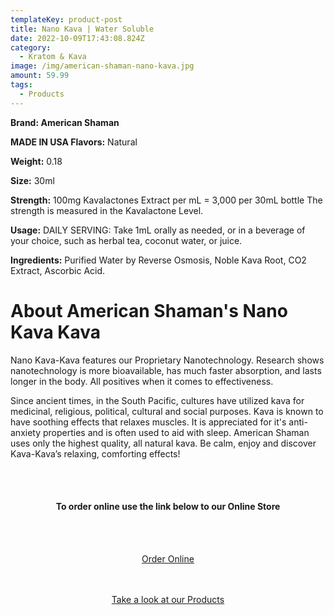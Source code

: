 ```yaml
---
templateKey: product-post
title: Nano Kava | Water Soluble
date: 2022-10-09T17:43:08.824Z
category:
  - Kratom & Kava
image: /img/american-shaman-nano-kava.jpg
amount: 59.99
tags:
  - Products
---
```

**Brand: American Shaman**

 **MADE IN USA Flavors:** Natural

**Weight:** 0.18

**Size:** 30ml

**Strength:** 100mg Kavalactones Extract per mL = 3,000 per 30mL bottle The strength is measured in the Kavalactone Level.

**Usage:** DAILY SERVING: Take 1mL orally as needed, or in a beverage of your choice, such as herbal tea, coconut water, or juice.

**Ingredients:** Purified Water by Reverse Osmosis, Noble Kava Root, CO2 Extract, Ascorbic Acid.

# About American Shaman's Nano Kava Kava

Nano Kava-Kava features our Proprietary Nanotechnology.  Research shows nanotechnology is more bioavailable, has much faster absorption, and lasts longer in the body.  All positives when it comes to effectiveness.

Since ancient times, in the South Pacific,  cultures have utilized kava for medicinal, religious, political, cultural and social purposes.  Kava is known to have soothing effects that relaxes muscles.  It is appreciated for it's anti-anxiety properties and is often used to aid with sleep.  American Shaman uses only the highest quality, all natural kava.  Be calm, enjoy and discover Kava-Kava’s relaxing, comforting effects!

<br><br>

<Center>

#### **To order online use the link below to our Online Store**

<br><br>

<Center><a class="link-view-more-products" target="_blank" href="https://capitalcbd.shop/product/nano-kava-water-soluble/">Order Online</a></

<br><br><br>

<Center><a class="link-view-more-products" target="_blank" href="https://capitalamericanshaman.com/products">Take a look at our Products</a></Center>

<br><br>